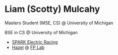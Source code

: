 # Liam (Scotty) Mulcahy

Masters Student (MSE, CS) @ University of Michigan

BSE in CS @ University of Michigan

- [SPARK Electric Racing](https://spark.engin.umich.edu)
- [Hazel](https://hazel.org/) @ [FP Lab](https://neurocy.notion.site/Future-of-Programming-Lab-241d162461a04064ae1fd9ae32bf4cb1)
